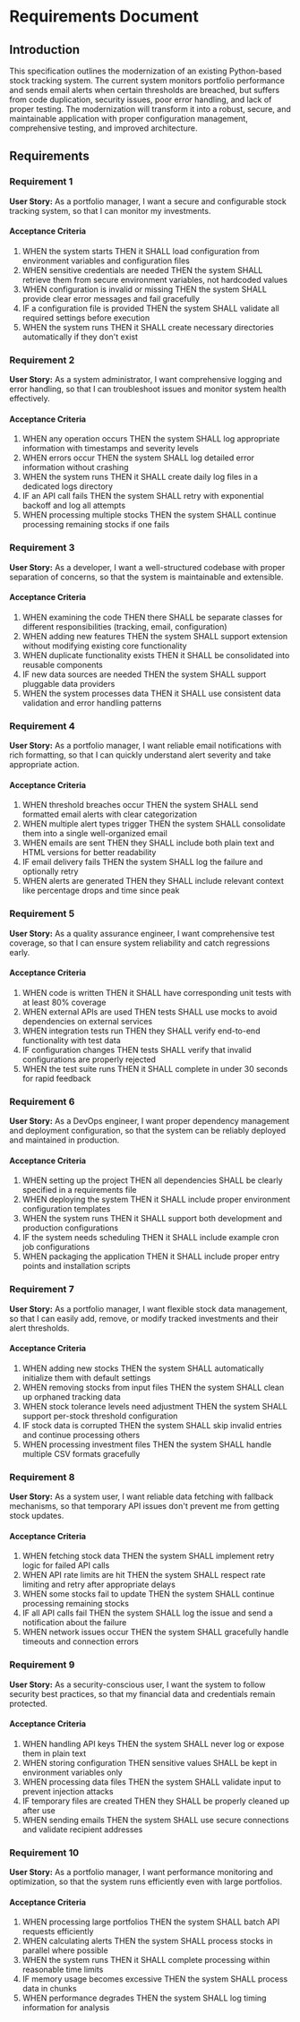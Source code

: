 # Requirements Document

## Introduction

This specification outlines the modernization of an existing Python-based stock tracking system. The current system monitors portfolio performance and sends email alerts when certain thresholds are breached, but suffers from code duplication, security issues, poor error handling, and lack of proper testing. The modernization will transform it into a robust, secure, and maintainable application with proper configuration management, comprehensive testing, and improved architecture.

## Requirements

### Requirement 1

**User Story:** As a portfolio manager, I want a secure and configurable stock tracking system, so that I can monitor my investments.

#### Acceptance Criteria

1. WHEN the system starts THEN it SHALL load configuration from environment variables and configuration files
2. WHEN sensitive credentials are needed THEN the system SHALL retrieve them from secure environment variables, not hardcoded values
3. WHEN configuration is invalid or missing THEN the system SHALL provide clear error messages and fail gracefully
4. IF a configuration file is provided THEN the system SHALL validate all required settings before execution
5. WHEN the system runs THEN it SHALL create necessary directories automatically if they don't exist

### Requirement 2

**User Story:** As a system administrator, I want comprehensive logging and error handling, so that I can troubleshoot issues and monitor system health effectively.

#### Acceptance Criteria

1. WHEN any operation occurs THEN the system SHALL log appropriate information with timestamps and severity levels
2. WHEN errors occur THEN the system SHALL log detailed error information without crashing
3. WHEN the system runs THEN it SHALL create daily log files in a dedicated logs directory
4. IF an API call fails THEN the system SHALL retry with exponential backoff and log all attempts
5. WHEN processing multiple stocks THEN the system SHALL continue processing remaining stocks if one fails

### Requirement 3

**User Story:** As a developer, I want a well-structured codebase with proper separation of concerns, so that the system is maintainable and extensible.

#### Acceptance Criteria

1. WHEN examining the code THEN there SHALL be separate classes for different responsibilities (tracking, email, configuration)
2. WHEN adding new features THEN the system SHALL support extension without modifying existing core functionality
3. WHEN duplicate functionality exists THEN it SHALL be consolidated into reusable components
4. IF new data sources are needed THEN the system SHALL support pluggable data providers
5. WHEN the system processes data THEN it SHALL use consistent data validation and error handling patterns

### Requirement 4

**User Story:** As a portfolio manager, I want reliable email notifications with rich formatting, so that I can quickly understand alert severity and take appropriate action.

#### Acceptance Criteria

1. WHEN threshold breaches occur THEN the system SHALL send formatted email alerts with clear categorization
2. WHEN multiple alert types trigger THEN the system SHALL consolidate them into a single well-organized email
3. WHEN emails are sent THEN they SHALL include both plain text and HTML versions for better readability
4. IF email delivery fails THEN the system SHALL log the failure and optionally retry
5. WHEN alerts are generated THEN they SHALL include relevant context like percentage drops and time since peak

### Requirement 5

**User Story:** As a quality assurance engineer, I want comprehensive test coverage, so that I can ensure system reliability and catch regressions early.

#### Acceptance Criteria

1. WHEN code is written THEN it SHALL have corresponding unit tests with at least 80% coverage
2. WHEN external APIs are used THEN tests SHALL use mocks to avoid dependencies on external services
3. WHEN integration tests run THEN they SHALL verify end-to-end functionality with test data
4. IF configuration changes THEN tests SHALL verify that invalid configurations are properly rejected
5. WHEN the test suite runs THEN it SHALL complete in under 30 seconds for rapid feedback

### Requirement 6

**User Story:** As a DevOps engineer, I want proper dependency management and deployment configuration, so that the system can be reliably deployed and maintained in production.

#### Acceptance Criteria

1. WHEN setting up the project THEN all dependencies SHALL be clearly specified in a requirements file
2. WHEN deploying the system THEN it SHALL include proper environment configuration templates
3. WHEN the system runs THEN it SHALL support both development and production configurations
4. IF the system needs scheduling THEN it SHALL include example cron job configurations
5. WHEN packaging the application THEN it SHALL include proper entry points and installation scripts

### Requirement 7

**User Story:** As a portfolio manager, I want flexible stock data management, so that I can easily add, remove, or modify tracked investments and their alert thresholds.

#### Acceptance Criteria

1. WHEN adding new stocks THEN the system SHALL automatically initialize them with default settings
2. WHEN removing stocks from input files THEN the system SHALL clean up orphaned tracking data
3. WHEN stock tolerance levels need adjustment THEN the system SHALL support per-stock threshold configuration
4. IF stock data is corrupted THEN the system SHALL skip invalid entries and continue processing others
5. WHEN processing investment files THEN the system SHALL handle multiple CSV formats gracefully

### Requirement 8

**User Story:** As a system user, I want reliable data fetching with fallback mechanisms, so that temporary API issues don't prevent me from getting stock updates.

#### Acceptance Criteria

1. WHEN fetching stock data THEN the system SHALL implement retry logic for failed API calls
2. WHEN API rate limits are hit THEN the system SHALL respect rate limiting and retry after appropriate delays
3. WHEN some stocks fail to update THEN the system SHALL continue processing remaining stocks
4. IF all API calls fail THEN the system SHALL log the issue and send a notification about the failure
5. WHEN network issues occur THEN the system SHALL gracefully handle timeouts and connection errors

### Requirement 9

**User Story:** As a security-conscious user, I want the system to follow security best practices, so that my financial data and credentials remain protected.

#### Acceptance Criteria

1. WHEN handling API keys THEN the system SHALL never log or expose them in plain text
2. WHEN storing configuration THEN sensitive values SHALL be kept in environment variables only
3. WHEN processing data files THEN the system SHALL validate input to prevent injection attacks
4. IF temporary files are created THEN they SHALL be properly cleaned up after use
5. WHEN sending emails THEN the system SHALL use secure connections and validate recipient addresses

### Requirement 10

**User Story:** As a portfolio manager, I want performance monitoring and optimization, so that the system runs efficiently even with large portfolios.

#### Acceptance Criteria

1. WHEN processing large portfolios THEN the system SHALL batch API requests efficiently
2. WHEN calculating alerts THEN the system SHALL process stocks in parallel where possible
3. WHEN the system runs THEN it SHALL complete processing within reasonable time limits
4. IF memory usage becomes excessive THEN the system SHALL process data in chunks
5. WHEN performance degrades THEN the system SHALL log timing information for analysis